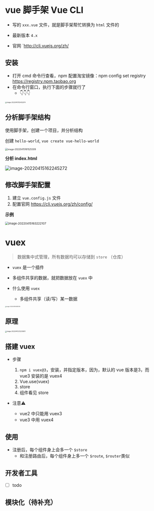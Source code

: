 # vue 脚手架 Vue CLI



- 写的 `xxx.vue` 文件，就是脚手架帮忙转换为 `html` 文件的

- 最新版本 `4.x`
- 官网 `http://cli.vuejs.org/zh/



## 安装



- 打开 cmd 命令行查看，npm 配置淘宝镜像：npm config set registry https://registry.npm.taobao.org
- 在命令行窗口，执行下面的步骤就行了
  - 👇👇👇

<img src="https://blog-bt.oss-cn-beijing.aliyuncs.com/1/20220415155452.png" alt="image-20220415155452674" style="zoom:33%;" />







## 分析脚手架结构



使用脚手架，创建一个项目，并分析结构

创建 `hello-world`, `vue create vue-hello-world`



<img src="https://blog-bt.oss-cn-beijing.aliyuncs.com/1/20220415161525.png" alt="image-20220415161525309" style="zoom:50%;" />



**分析 index.html**

![image-20220415162245272](https://blog-bt.oss-cn-beijing.aliyuncs.com/1/20220415162245.png)





## 修改脚手架配置



1. 建立 `vue.config.js` 文件
2. 配置官网 https://cli.vuejs.org/zh/config/



**示例**

<img src="https://blog-bt.oss-cn-beijing.aliyuncs.com/1/20220415163222.png" alt="image-20220415163222107" style="zoom:67%;" />







# vuex

> 数据集中式管理，所有数据均可以存储到 `store` （仓库）

- `vuex` 是一个插件

- 多组件共享的数据，就把数据放在 `vuex` 中



- 什么使用 `vuex`

  - 多组件共享（读/写）某一数据

    



<img src="https://blog-bt.oss-cn-beijing.aliyuncs.com/1/20220415164155.png" alt="image-20220415164155105" style="zoom:25%;" />







## 原理





<img src="https://blog-bt.oss-cn-beijing.aliyuncs.com/1/20220415212231.png" alt="image-20220415212230801" style="zoom: 33%;" />





## 搭建 vuex

- 步骤	
  1. `npm i vuex@3`，安装，并指定版本，因为，默认的 vue 版本是3，而 vue3 安装的是 vuex4 
  2. Vue.use(vuex)
  3. store
  4. 组件看见 store



- 注意:warning:
  - vue2 中只能用 vuex3
  - vue3 中用 vuex4



## 使用

- 注册后，每个组件身上会多一个 `$store`
  - 和注册路由后，每个组件身上多一个 `$route`, `$router`类似





## 开发者工具



- [ ] todo







## 模块化（待补充）



